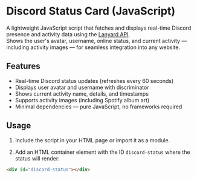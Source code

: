 # Discord Status Card (JavaScript)

A lightweight JavaScript script that fetches and displays real-time Discord presence and activity data using the [Lanyard API](https://lanyard.rest/).  
Shows the user's avatar, username, online status, and current activity — including activity images — for seamless integration into any website.

## Features

- Real-time Discord status updates (refreshes every 60 seconds)  
- Displays user avatar and username with discriminator  
- Shows current activity name, details, and timestamps  
- Supports activity images (including Spotify album art)  
- Minimal dependencies — pure JavaScript, no frameworks required

## Usage

1. Include the script in your HTML page or import it as a module.

2. Add an HTML container element with the ID `discord-status` where the status will render:

```html
<div id="discord-status"></div>
